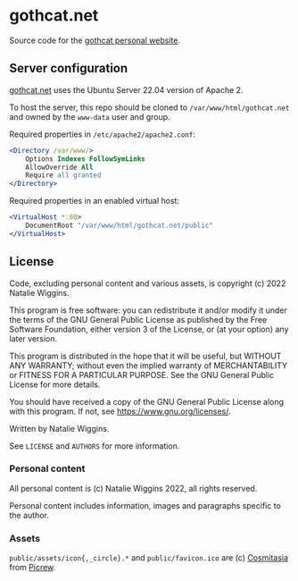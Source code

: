 # gothcat.net

Source code for the [gothcat personal website](http://gothcat.net).

## Server configuration

[gothcat.net](http://gothcat.net) uses the Ubuntu Server 22.04 version of Apache
2.

To host the server, this repo should be cloned to `/var/www/html/gothcat.net`
and owned by the `www-data` user and group.

Required properties in `/etc/apache2/apache2.conf`:
```Apache
<Directory /var/www/>
	Options Indexes FollowSymLinks
	AllowOverride All
	Require all granted
</Directory>
```

Required properties in an enabled virtual host:
```Apache
<VirtualHost *:80>
	DocumentRoot "/var/www/html/gothcat.net/public"
</VirtualHost>
```

## License

Code, excluding personal content and various assets, is copyright (c) 2022
Natalie Wiggins.

This program is free software: you can redistribute it and/or modify
it under the terms of the GNU General Public License as published by
the Free Software Foundation, either version 3 of the License, or
(at your option) any later version.

This program is distributed in the hope that it will be useful,
but WITHOUT ANY WARRANTY; without even the implied warranty of
MERCHANTABILITY or FITNESS FOR A PARTICULAR PURPOSE. See the
GNU General Public License for more details.

You should have received a copy of the GNU General Public License
along with this program. If not, see <https://www.gnu.org/licenses/>.

Written by Natalie Wiggins.

See `LICENSE` and `AUTHORS` for more information.

### Personal content

All personal content is (c) Natalie Wiggins 2022, all rights reserved.

Personal content includes information, images and paragraphs specific to the
author.

### Assets

`public/assets/icon{,_circle}.*` and `public/favicon.ico` are (c) [Cosmitasia](https://twitter.com/cosmitasia) from [Picrew](https://picrew.me/).